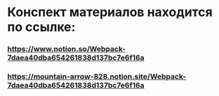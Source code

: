 # Конспект материалов находится по ссылке: 
### https://www.notion.so/Webpack-7daea40dba654261838d137bc7e6f16a
### https://mountain-arrow-828.notion.site/Webpack-7daea40dba654261838d137bc7e6f16a